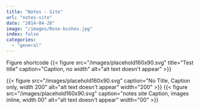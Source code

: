 ```yaml
---
title: "Notes - Site"
url: "notes-site"
date: "2014-04-28"
image: "/images/Rose-bushes.jpg"
index: false
categories:
  - "general"
---
```


Figure shortcode
{{< figure
src="/images/placehold160x90.svg" title="Test title" caption="Caption, no width" alt="alt text doesn't appear" >}}

{{< figure src="/images/placehold160x90.svg" caption="No Title, Caption only, width 200" alt="alt text doesn't appear" width="200" >}} {{< figure src="/images/placehold160x90.svg" caption="notes site 
Caption, images inline, width 00" alt="alt text doesn't appear" width="00" >}}
